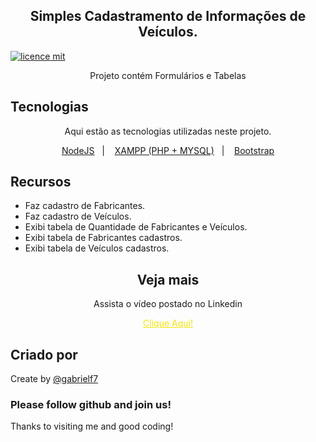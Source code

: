 <div align="center">
  
  <h2>Simples Cadastramento de Informações de Veículos.</h2>
  
</div>

[![licence mit](https://img.shields.io/badge/licence-MIT-yellow.svg)](https://github.com/gabrielf7/cadastrar_fabricante_veiculos/blob/master/LICENSE)

<div align="center">
  
  <p> Projeto contém Formulários e Tabelas </p>
  
</div>

## Tecnologias 

<div align="center">
  
  <p> Aqui estão as tecnologias utilizadas neste projeto. </p>
  
</div>
 
<p align="center">
  <a href="https://nodejs.org/en/download/">NodeJS</a>&nbsp;&nbsp;&nbsp;|&nbsp;&nbsp;&nbsp;
  <a href="https://www.apachefriends.org/index.html">XAMPP (PHP + MYSQL)</a>&nbsp;&nbsp;&nbsp;|&nbsp;&nbsp;&nbsp;
  <a href="https://getbootstrap.com/docs/4.5/getting-started/introduction/">Bootstrap</a>
</p>

## Recursos
 
  - Faz cadastro de Fabricantes.
  - Faz cadastro de Veículos.
  - Exibi tabela de Quantidade de Fabricantes e Veículos.
  - Exibi tabela de Fabricantes cadastros. 
  - Exibi tabela de Veículos cadastros.
  
<div align="center">
  
  <h2>Veja mais</h2>
  
  <p>Assista o vídeo postado no Linkedin</p>
  
  <a href="" style="color: #f4e409;" alt="Link para o Linkedin sobre o projeto">Clique Aqui!</a>
</div>

## Criado por 

Create by [@gabrielf7](https://github.com/gabrielf7)

### Please follow github and join us!
Thanks to visiting me and good coding!
